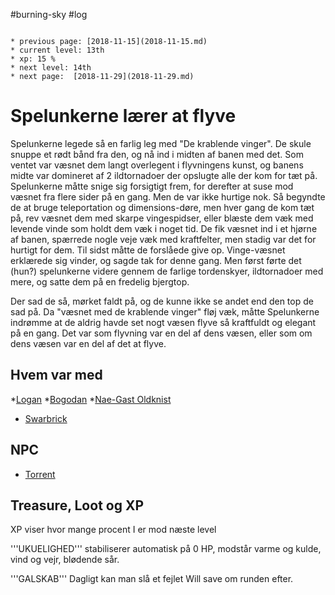 #burning-sky #log

```ad-info

* previous page: [2018-11-15](2018-11-15.md)
* current level: 13th
* xp: 15 %
* next level: 14th
* next page:  [2018-11-29](2018-11-29.md) 
```

# Spelunkerne lærer at flyve  
Spelunkerne legede så en farlig leg med "De krablende vinger". De skule snuppe et rødt bånd fra den, og nå ind i midten af banen med det. Som ventet var væsnet dem langt overlegent i flyvningens kunst, og banens midte var domineret af 2 ildtornadoer der opslugte alle der kom for tæt på. Spelunkerne måtte snige sig forsigtigt frem, for derefter at suse mod væsnet fra flere sider på en gang. Men de var ikke hurtige nok. Så begyndte de at bruge teleportation og dimensions-døre, men hver gang de kom tæt på, rev væsnet dem med skarpe vingespidser, eller blæste dem væk med levende vinde som holdt dem væk i noget tid. De fik væsnet ind i et hjørne af banen, spærrede nogle veje væk med kraftfelter, men stadig var det for hurtigt for dem. Til sidst måtte de forslåede give op. Vinge-væsnet erklærede sig vinder, og sagde tak for denne gang. Men først førte det (hun?) spelunkerne videre gennem de farlige tordenskyer, ildtornadoer med mere, og satte dem på en fredelig bjergtop.
Der sad de så, mørket faldt på, og de kunne ikke se andet end den top de sad på. Da "væsnet med de krablende vinger" fløj væk, måtte Spelunkerne indrømme at de aldrig havde set nogt væsen flyve så kraftfuldt og elegant på en gang. Det var som flyvning var en del af dens væsen, eller som om dens væsen var en del af det at flyve.
 
## Hvem var med 
*[Logan](Logan.md)
*[Bogodan](Bogodan.md)
*[Nae-Gast Oldknist](Nae-Gast%20Oldknist.md)
* [Swarbrick](Swarbrick%20Everwood.md)
## NPC 
* [Torrent](Torrent.md)
## Treasure, Loot og XP 
XP viser hvor mange procent I er mod næste level
'''UKUELIGHED''' stabiliserer automatisk på 0 HP, modstår varme og kulde, vind og vejr, blødende sår.
'''GALSKAB''' Dagligt kan man slå et fejlet Will save om runden efter.
